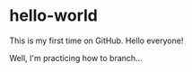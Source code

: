 # hello-world
This is my first time on GitHub. Hello everyone! 

Well, I'm practicing how to branch...
